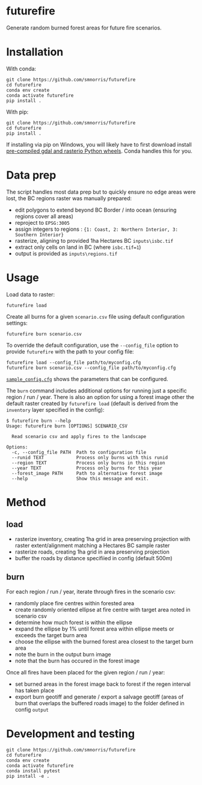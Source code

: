 # futurefire

Generate random burned forest areas for future fire scenarios.


# Installation

With conda:

    git clone https://github.com/smnorris/futurefire
    cd futurefire
    conda env create
    conda activate futurefire
    pip install .

With pip:

    git clone https://github.com/smnorris/futurefire
    cd futurefire
    pip install .

If installing via pip on Windows, you will likely have to first download install [pre-compiled gdal and rasterio Python wheels](https://www.lfd.uci.edu/~gohlke/pythonlibs/). Conda handles this for you.


# Data prep

The script handles most data prep but to quickly ensure no edge areas were lost, the BC regions raster was manually prepared:

  - edit polygons to extend beyond BC Border / into ocean (ensuring regions cover all areas)
  - reproject to `EPSG:3005`
  - assign integers to regions : `{1: Coast, 2: Northern Interior, 3: Southern Interior}`
  - rasterize, aligning to provided 1ha Hectares BC `inputs\isbc.tif`
  - extract only cells on land in BC (where `isbc.tif=1`)
  - output is provided as `inputs\regions.tif`

# Usage

Load data to raster:

    futurefire load


Create all burns for a given `scenario.csv` file using default configuration settings:

    futurefire burn scenario.csv


To override the default configuration, use the `--config_file` option to provide `futurefire` with the path to your config file:

    futurefire load --config_file path/to/myconfig.cfg
    futurefire burn scenario.csv --config_file path/to/myconfig.cfg

[`sample_config.cfg`](sample_config.cfg) shows the parameters that can be configured.


The `burn` command includes additional options for running just a specific region / run / year. There is also an option for using a forest image other the default raster created by `futurefire load` (default is derived from the `inventory` layer specified in the config):

    $ futurefire burn --help
    Usage: futurefire burn [OPTIONS] SCENARIO_CSV

      Read scenario csv and apply fires to the landscape

    Options:
      -c, --config_file PATH  Path to configuration file
      --runid TEXT            Process only burns with this runid
      --region TEXT           Process only burns in this region
      --year TEXT             Process only burns for this year
      --forest_image PATH     Path to alternative forest image
      --help                  Show this message and exit.


# Method

## load
- rasterize inventory, creating 1ha grid in area preserving projection with raster extent/alignment matching a Hectares BC sample raster
- rasterize roads, creating 1ha grid in area preserving projection
- buffer the roads by distance specifiied in config (default 500m)

## burn

For each region / run / year, iterate through fires in the scenario csv:
  - randomly place fire centres within forested area
  - create randomly oriented ellipse at fire centre with target area noted in scenario csv
  - determine how much forest is within the ellipse
  - expand the ellipse by 1% until forest area within ellipse meets or exceeds the target burn area
  - choose the ellipse with the burned forest area closest to the target burn area
  - note the burn in the output burn image
  - note that the burn has occured in the forest image

Once all fires have been placed for the given region / run / year:
  - set burned areas in the forest image back to forest if the regen interval has taken place
  - export burn geotiff and generate / export a salvage geotiff (areas of burn that overlaps the buffered roads image) to the folder defined in config `output`


# Development and testing

    git clone https://github.com/smnorris/futurefire
    cd futurefire
    conda env create
    conda activate futurefire
    conda install pytest
    pip install -e .